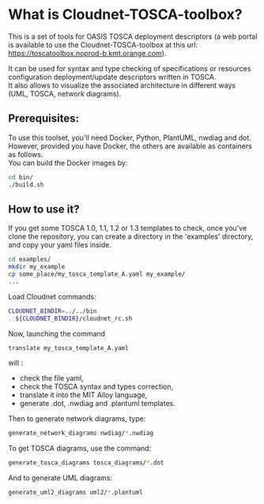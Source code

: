 What is Cloudnet-TOSCA-toolbox?
=
This is a set of tools for OASIS TOSCA deployment descriptors (a web portal is available to use the Cloudnet-TOSCA-toolbox at this url: https://toscatoolbox.noprod-b.kmt.orange.com).  

It can be used for syntax and type checking of specifications or resources configuration deployment/update descriptors written in TOSCA.  
It also allows to visualize the associated architecture in different ways (UML, TOSCA, network diagrams).

Prerequisites:  
-
To use this toolset, you'll need Docker, Python, PlantUML, nwdiag and dot.  
However, provided you have Docker, the others are available as containers as follows.  
You can build the Docker images by:  
```sh
cd bin/  
./build.sh
```
How to use it?  
- 
If you get some TOSCA 1.0, 1.1, 1.2 or 1.3 templates to check, once you've clone the repository, you can create a directory in the 'examples' directory, and copy your yaml files inside.  
```sh
cd examples/  
mkdir my_example  
cp some_place/my_tosca_template_A.yaml my_example/  
...  
```
Load Cloudnet commands:  
```sh
CLOUDNET_BINDIR=../../bin  
. ${CLOUDNET_BINDIR}/cloudnet_rc.sh  
```	
Now, launching the command  
```sh
translate my_tosca_template_A.yaml  
```
will :  
 - check the file yaml,  
 - check the TOSCA syntax and types correction,  
 - translate it into the MIT Alloy language,  
 - generate .dot, .nwdiag and .plantuml templates.  

Then to generate network diagrams, type:  
```sh
generate_network_diagrams nwdiag/*.nwdiag  
```
To get TOSCA diagrams, use the command:  
```sh
generate_tosca_diagrams tosca_diagrams/*.dot  
```
And to generate UML diagrams:  
```sh
generate_uml2_diagrams uml2/*.plantuml  
```
